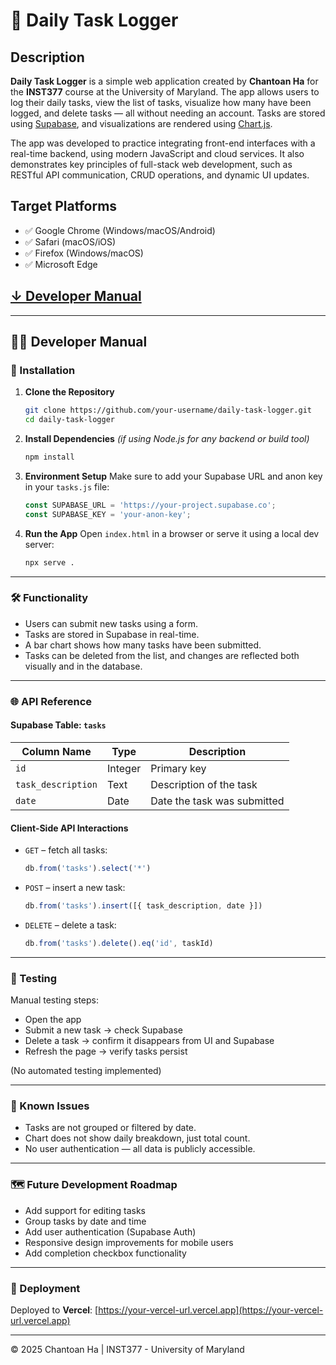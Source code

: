 # 📝 Daily Task Logger

## Description

**Daily Task Logger** is a simple web application created by **Chantoan Ha** for the **INST377** course at the University of Maryland. The app allows users to log their daily tasks, view the list of tasks, visualize how many have been logged, and delete tasks — all without needing an account. Tasks are stored using [Supabase](https://supabase.com), and visualizations are rendered using [Chart.js](https://www.chartjs.org/).

The app was developed to practice integrating front-end interfaces with a real-time backend, using modern JavaScript and cloud services. It also demonstrates key principles of full-stack web development, such as RESTful API communication, CRUD operations, and dynamic UI updates.

## Target Platforms

- ✅ Google Chrome (Windows/macOS/Android)
- ✅ Safari (macOS/iOS)
- ✅ Firefox (Windows/macOS)
- ✅ Microsoft Edge

## [↓ Developer Manual](#developer-manual)

---

## 👨‍💻 Developer Manual

### 🚀 Installation

1. **Clone the Repository**
   ```bash
   git clone https://github.com/your-username/daily-task-logger.git
   cd daily-task-logger
   ```

2. **Install Dependencies**
   *(if using Node.js for any backend or build tool)*
   ```bash
   npm install
   ```

3. **Environment Setup**
   Make sure to add your Supabase URL and anon key in your `tasks.js` file:
   ```js
   const SUPABASE_URL = 'https://your-project.supabase.co';
   const SUPABASE_KEY = 'your-anon-key';
   ```

4. **Run the App**
   Open `index.html` in a browser or serve it using a local dev server:
   ```bash
   npx serve .
   ```

---

### 🛠️ Functionality

- Users can submit new tasks using a form.
- Tasks are stored in Supabase in real-time.
- A bar chart shows how many tasks have been submitted.
- Tasks can be deleted from the list, and changes are reflected both visually and in the database.

---

### 🌐 API Reference

#### Supabase Table: `tasks`

| Column Name        | Type     | Description                  |
|--------------------|----------|------------------------------|
| `id`               | Integer  | Primary key                  |
| `task_description` | Text     | Description of the task      |
| `date`             | Date     | Date the task was submitted  |

#### Client-Side API Interactions

- `GET` – fetch all tasks:
  ```js
  db.from('tasks').select('*')
  ```
- `POST` – insert a new task:
  ```js
  db.from('tasks').insert([{ task_description, date }])
  ```
- `DELETE` – delete a task:
  ```js
  db.from('tasks').delete().eq('id', taskId)
  ```

---

### 🧪 Testing

Manual testing steps:
- Open the app
- Submit a new task → check Supabase
- Delete a task → confirm it disappears from UI and Supabase
- Refresh the page → verify tasks persist

(No automated testing implemented)

---

### 🐛 Known Issues

- Tasks are not grouped or filtered by date.
- Chart does not show daily breakdown, just total count.
- No user authentication — all data is publicly accessible.

---

### 🗺️ Future Development Roadmap

- Add support for editing tasks
- Group tasks by date and time
- Add user authentication (Supabase Auth)
- Responsive design improvements for mobile users
- Add completion checkbox functionality

---

### 🔗 Deployment

Deployed to **Vercel**: [https://your-vercel-url.vercel.app](https://your-vercel-url.vercel.app)

---

© 2025 Chantoan Ha | INST377 - University of Maryland
